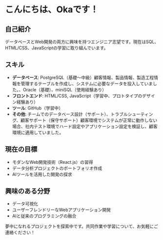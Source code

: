 # こんにちは、Okaです！

## 自己紹介
データベースとWeb開発の両方に興味を持つエンジニア志望です。現在はSQL、HTML/CSS、JavaScriptの学習に取り組んでいます。

## スキル
- **データベース**: PostgreSQL（基礎〜中級）顧客情報、製品情報、製造工程情報を管理するテーブルを作成し、システムに必要なデータを投入していました。、Oracle（基礎）、miniSQL（使用経験あり）
- **フロントエンド**: HTML/CSS, JavaScript（学習中、プロトタイプのデザイン経験あり）
- **ツール**:  GitHub（学習中）
- **その他**: チームでのデータベース設計（サポート）、トラブルシューティング、顧客サポート（保守サポート）顧客環境でシステムが正常に動作しない場合、社内テスト環境でハード設定やアプリケーション設定を検証し、顧客環境に適用していました。

## 現在の目標
- モダンなWeb開発技術（React.js）の習得
- データ分析プロジェクトのポートフォリオ作成
- AIツールを活用した開発の探求

## 興味のある分野
- データ可視化
- ユーザーフレンドリーなWebアプリケーション開発
- AIと従来のプログラミングの融合

夢中になれるプロジェクトを探索中です。共同作業や学習について、お気軽にご連絡ください！
